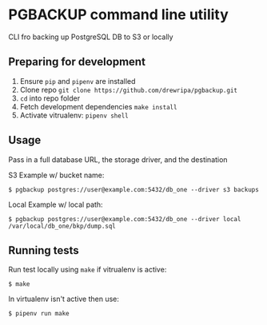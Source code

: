 PGBACKUP command line utility
=

CLI fro backing up PostgreSQL DB to S3 or locally

Preparing for development
-

1. Ensure ``pip`` and ``pipenv`` are installed
2. Clone repo ``git clone https://github.com/drewripa/pgbackup.git``
3. ``cd`` into repo folder
4. Fetch development dependencies ``make install``
5. Activate vitrualenv: ``pipenv shell``

Usage
-

Pass in a full database URL, the storage driver, and the destination

S3 Example w/ bucket name:


    $ pgbackup postgres://user@example.com:5432/db_one --driver s3 backups

Local Example w/ local path:


    $ pgbackup postgres://user@example.com:5432/db_one --driver local /var/local/db_one/bkp/dump.sql

Running tests 
-

Run test locally using ``make`` if vitrualenv is active:

    $ make
    
In virtualenv isn't active then use:

    $ pipenv run make